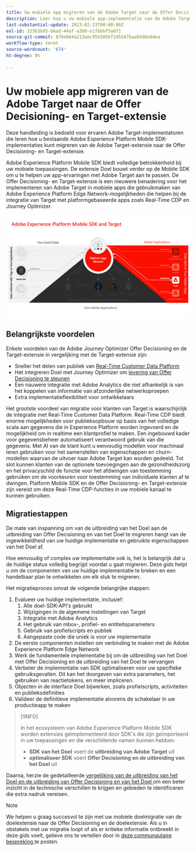 ```yaml
---
title: Uw mobiele app migreren van de Adobe Target naar de Offer Decisioning- en Target-extensie
description: Leer hoe u uw mobiele app-implementatie van de Adobe Target naar de Offer Decisioning- en Target-extensie kunt migreren
last-substantial-update: 2023-02-23T00:00:00Z
exl-id: 32363b95-b6ad-44af-a3b0-e1fbbbf5a8f1
source-git-commit: 876e664a213aec954105bf2d5547baab5d8a84ea
workflow-type: tm+mt
source-wordcount: '674'
ht-degree: 0%

---
```


# Uw mobiele app migreren van de Adobe Target naar de Offer Decisioning- en Target-extensie

Deze handleiding is bedoeld voor ervaren Adobe Target-implementatoren die leren hoe u bestaande Adobe Experience Platform Mobile SDK-implementaties kunt migreren van de Adobe Target-extensie naar de Offer Decisioning- en Target-extensie.

Adobe Experience Platform Mobile SDK biedt volledige betrokkenheid bij uw mobiele toepassingen. De extensie Doel bouwt verder op de Mobile SDK om u te helpen uw app-ervaringen met Adobe Target aan te passen. De Offer Decisioning- en Target-extensie is een nieuwere benadering voor het implementeren van Adobe Target in mobiele apps die gebruikmaken van Adobe Experience Platform Edge Network-mogelijkheden die helpen bij de integratie van Target met platformgebaseerde apps zoals Real-Time CDP en Journey Optimizer.

![ Diagram die Mobiele SDK tonen die met Doel door Edge Network met Offer Decisioning en de uitbreiding van het Doel verbinden ](assets/datacollection.png)

## Belangrijkste voordelen

Enkele voordelen van de Adobe Journey Optimizer Offer Decisioning en de Target-extensie in vergelijking met de Target-extensie zijn:

* Sneller het delen van publiek van [ Real-Time Customer Data Platform ](https://experienceleague.adobe.com/en/docs/platform-learn/tutorials/destinations/target/next-hit-personalization)
* Het integreren Doel met Journey Optimizer om [ levering van Offer Decisioning te steunen ](https://experienceleague.adobe.com/en/docs/target/using/integrate/ajo/offer-decision)
* Een nauwere integratie met Adobe Analytics die niet afhankelijk is van het koppelen van informatie van afzonderlijke netwerkoproepen
* Extra implementatieflexibiliteit voor ontwikkelaars

Het grootste voordeel van migratie voor klanten van Target is waarschijnlijk de integratie met Real-Time Customer Data Platform. Real-Time CDP biedt enorme mogelijkheden voor publieksopbouw op basis van het volledige scala aan gegevens die in Experience Platform worden ingevoerd en de mogelijkheid om in realtime een klantprofiel te maken. Een ingebouwd kader voor gegevensbeheer automatiseert verantwoord gebruik van die gegevens. Met AI van de klant kunt u eenvoudig modellen voor machinaal leren gebruiken voor het samenstellen van eigenschappen en churn-modellen waarvan de uitvoer naar Adobe Target kan worden gedeeld. Tot slot kunnen klanten van de optionele toevoegingen aan de gezondheidszorg en het privacyschild de functie voor het afdwingen van toestemming gebruiken om de voorkeuren voor toestemming van individuele klanten af te dwingen. Platform Mobile SDK en de Offer Decisioning- en Target-extensie zijn vereist om deze Real-Time CDP-functies in uw mobiele kanaal te kunnen gebruiken.

## Migratiestappen

De mate van inspanning om van de uitbreiding van het Doel aan de uitbreiding van Offer Decisioning en van het Doel te migreren hangt van de ingewikkeldheid van uw huidige implementatie en gebruikte eigenschappen van het Doel af.

Hoe eenvoudig of complex uw implementatie ook is, het is belangrijk dat u de huidige status volledig begrijpt voordat u gaat migreren. Deze gids helpt u om de componenten van uw huidige implementatie te breken en een handelbaar plan te ontwikkelen om elk stuk te migreren.

Het migratieproces omvat de volgende belangrijke stappen:

1. Evalueer uw huidige implementatie, inclusief:
   1. Alle doel-SDK-API&#39;s gebruikt
   1. Wijzigingen in de algemene instellingen van Target
   1. Integratie met Adobe Analytics
   1. Het gebruik van mbox-, profiel- en entiteitsparameters
   1. Gebruik van profielscripts en publiek
   1. Aangepaste code die uniek is voor uw implementatie
1. De eerste componenten instellen om verbinding te maken met de Adobe Experience Platform Edge Network
1. Werk de fundamentele implementatie bij om de uitbreiding van het Doel met Offer Decisioning en de uitbreiding van het Doel te vervangen
1. Verbeter de implementatie van SDK optimaliseren voor uw specifieke gebruiksgevallen. Dit kan het doorgeven van extra parameters, het gebruiken van reactietokens, en meer impliceren.
1. Objecten in de interface Doel bijwerken, zoals profielscripts, activiteiten en publieksdefinities
1. Valideer de definitieve implementatie alvorens de schakelaar in uw productieapp te maken


>[!INFO]
>
>In het ecosysteem van Adobe Experience Platform Mobile SDK worden extensies geïmplementeerd door SDK&#39;s die zijn geïmporteerd in uw toepassingen en die verschillende namen kunnen hebben:
>
> * **SDK van het Doel** voert de **uitbreiding van Adobe Target** uit
> * **optimaliseer SDK** voert **Offer Decisioning en de uitbreiding van het Doel** uit

Daarna, herzie de gedetailleerde [ vergelijking van de uitbreiding van het Doel en de uitbreiding van Offer Decisioning en van het Doel ](comparison.md) om een beter inzicht in de technische verschillen te krijgen en gebieden te identificeren die extra nadruk vereisen.

>[!NOTE]
>
>We helpen u graag succesvol te zijn met uw mobiele doelmigratie van de doelextensie naar de Offer Decisioning en de doelextensie. Als u in obstakels met uw migratie loopt of als er kritieke informatie ontbreekt in deze gids voelt, gelieve ons te vertellen door in [ deze communautaire bespreking ](https://experienceleaguecommunities.adobe.com/t5/adobe-experience-platform-data/tutorial-discussion-migrate-adobe-target-to-mobile-sdk-on-edge/m-p/747484#M625) te posten.

